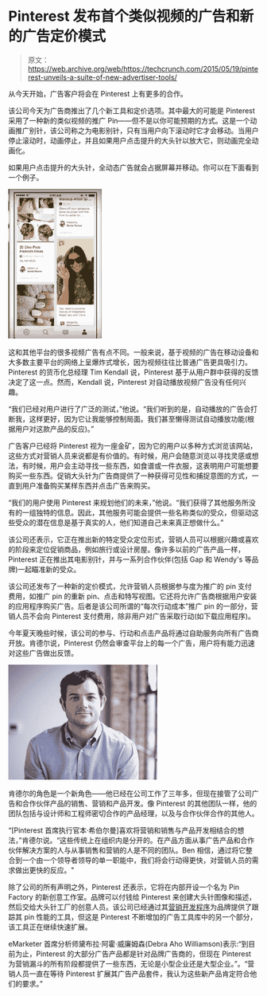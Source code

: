 # Pinterest 发布首个类似视频的广告和新的广告定价模式 

> 原文：<https://web.archive.org/web/https://techcrunch.com/2015/05/19/pinterest-unveils-a-suite-of-new-advertiser-tools/>

从今天开始，广告客户将会在 Pinterest 上有更多的合作。

该公司今天为广告商推出了几个新工具和定价选项。其中最大的可能是 Pinterest 采用了一种新的类似视频的推广 Pin——但不是以你可能预期的方式。这是一个动画推广别针，该公司称之为电影别针，只有当用户向下滚动时它才会移动。当用户停止滚动时，动画停止，并且如果用户点击提升的大头针以放大它，则动画完全动画化。

如果用户点击提升的大头针，全动态广告就会占据屏幕并移动。你可以在下面看到一个例子。

![pinterest-business](img/d786d43dd4b208928b541cc9473b7097.png)

这和其他平台的很多视频广告有点不同。一般来说，基于视频的广告在移动设备和大多数主要平台的网络上呈爆炸式增长，因为视频往往比普通广告更具吸引力。Pinterest 的货币化总经理 Tim Kendall 说，Pinterest 基于从用户群中获得的反馈决定了这一点。然而，Kendall 说，Pinterest 对自动播放视频广告没有任何兴趣。

“我们已经对用户进行了广泛的测试，”他说。“我们听到的是，自动播放的广告会打断我，这样更好，因为它让我能够控制局面。我们甚至懒得测试自动播放功能(根据用户对这款产品的反应)。”

广告客户已经将 Pinterest 视为一座金矿，因为它的用户以多种方式浏览该网站，这些方式对营销人员来说都是有价值的。有时候，用户会随意浏览以寻找灵感或想法，有时候，用户会主动寻找一些东西，如食谱或一件衣服，这表明用户可能想要购买一些东西。促销大头针为广告商提供了一种获得可见性和捕捉意图的方式，一直到用户准备购买某样东西并点击广告来购买。

“我们的用户使用 Pinterest 来规划他们的未来，”他说。“我们获得了其他服务所没有的一组独特的信息。因此，其他服务可能会提供一些名称类似的受众，但驱动这些受众的潜在信息是基于真实的人，他们知道自己未来真正想做什么。”

该公司还表示，它正在推出新的特定受众定位形式，营销人员可以根据兴趣或喜欢的阶段来定位促销商品，例如旅行或设计房屋。像许多以前的广告产品一样，Pinterest 正在推出其电影别针，并与一系列合作伙伴(包括 Gap 和 Wendy's 等品牌)一起瞄准新的受众。

该公司还发布了一种新的定价模式，允许营销人员根据参与度为推广的 pin 支付费用，如推广 pin 的重新 pin、点击和特写视图。它还将允许广告商根据用户安装的应用程序购买广告。后者是该公司所谓的“每次行动成本”推广 pin 的一部分，营销人员不会向 Pinterest 支付费用，除非用户对广告采取行动(如下载应用程序)。

今年夏天晚些时候，该公司的参与、行动和点击产品将通过自助服务向所有广告商开放。肯德尔说，Pinterest 仍然会审查平台上的每一个广告，用户将有能力迅速对这些广告做出反馈。

![Tim Kendall Pinterest](img/47bad81fe0a5d0e9b13e542a2da75157.png)

肯德尔的角色是一个新角色——他已经在公司工作了三年多，但现在接管了公司广告和合作伙伴产品的销售、营销和产品开发。像 Pinterest 的其他团队一样，他的团队包括与设计师和工程师密切合作的产品经理，以及与合作伙伴合作的其他人。

“[Pinterest 首席执行官本·希伯尔曼]喜欢将营销和销售与产品开发相结合的想法，”肯德尔说。“这些传统上在组织内是分开的。在产品方面从事广告产品和合作伙伴解决方案的人与从事销售和营销的人是不同的团队。Ben 相信，通过将它整合到一个由一个领导者领导的单一职能中，我们将会行动得更快，对营销人员的需求做出更快的反应。"

除了公司的所有声明之外，Pinterest 还表示，它将在内部开设一个名为 Pin Factory 的新创意工作室。品牌可以付钱给 Pinterest 来创建大头针图像和描述，然后交给大头针工厂的创意人员。该公司已经通过其[营销开发程序](https://web.archive.org/web/20221206002816/https://beta.techcrunch.com/2015/04/27/pinterest-adds-tools-for-marketers-to-post-better-pins/#.yx4hxw:m3A5)为品牌提供了跟踪其 pin 性能的工具，但这是 Pinterest 不断增加的广告工具库中的另一个部分，该工具正在继续快速扩展。

eMarketer 首席分析师黛布拉·阿霍·威廉姆森(Debra Aho Williamson)表示:“到目前为止，Pinterest 的大部分广告产品都是针对品牌广告商的，但现在 Pinterest 为营销漏斗的所有阶段都提供了一些东西，无论是小型企业还是大型企业。”。“营销人员一直在等待 Pinterest 扩展其广告产品套件，我认为这些新产品肯定符合他们的要求。”